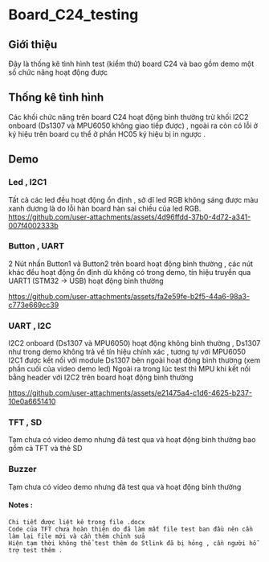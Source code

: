 # Board_C24_testing
## Giới thiệu 
  Đây là thống kê tình hình test (kiểm thử) board C24 và bao gồm demo một số chức năng hoạt động được 
## Thống kê tình hình 



  Các khối chức năng trên board C24 hoạt động bình thường trừ khối I2C2 onboard (Ds1307 và MPU6050 không giao tiếp được) , ngoài ra còn có lỗi ở ký hiệu trên board cụ thể ở phần HC05 ký hiệu bị in ngược .
## Demo 

### Led , I2C1
  Tất cả các led đều hoạt động ổn định , sở dĩ led RGB không sáng được màu xanh dương là do lỗi hàn board hàn sai chiều của led RGB.
https://github.com/user-attachments/assets/4d96ffdd-37b0-4d72-a341-007f4002333b

### Button , UART
  2 Nút nhấn Button1 và Button2 trên board hoạt động bình thường , các nút khác đều hoạt động ổn định dù không có trong demo, tín hiệu truyền qua UART1 (STM32 -> USB) hoạt động bình thường

https://github.com/user-attachments/assets/fa2e59fe-b2f5-44a6-98a3-c773e669cc39


### UART , I2C 
  I2C2 onboard (Ds1307 và MPU6050) hoạt động không bình thường , Ds1307 như trong demo không trả về tín hiệu chính xác , tương tự với MPU6050 
  I2C1 được kết nối với module Ds1307 bên ngoài hoạt động bình thường (xem phần cuối của video demo led)
  Ngoài ra trong lúc test thì MPU khi kết nối bằng header với I2C2 trên board hoạt động bình thường

https://github.com/user-attachments/assets/e21475a4-c1d6-4625-b237-10e0a6651410


### TFT , SD
  Tạm chưa có video demo nhưng đã test qua và hoạt động bình thường bao gồm cả TFT và thẻ SD 

### Buzzer
  Tạm chưa có video demo nhưng đã test qua và hoạt động bình thường

#### Notes : 
    Chi tiết được liệt kê trong file .docx
    Code của TFT chưa hoàn thiện do đã làm mất file test ban đầu nên cần làm lại file mới và cần thêm chỉnh sửa 
    Hiện tạm thời không thể test thêm do Stlink đã bị hỏng , cần người hỗ trợ test thêm .

    
  
